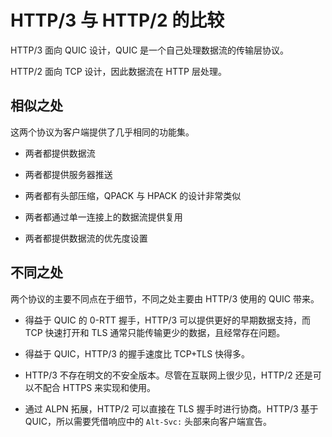# HTTP/3 与 HTTP/2 的比较

HTTP/3 面向 QUIC 设计，QUIC 是一个自己处理数据流的传输层协议。

HTTP/2 面向 TCP 设计，因此数据流在 HTTP 层处理。

## 相似之处

这两个协议为客户端提供了几乎相同的功能集。

- 两者都提供数据流

- 两者都提供服务器推送

- 两者都有头部压缩，QPACK 与 HPACK 的设计非常类似

- 两者都通过单一连接上的数据流提供复用

- 两者都提供数据流的优先度设置

## 不同之处

两个协议的主要不同点在于细节，不同之处主要由 HTTP/3 使用的 QUIC 带来。

- 得益于 QUIC 的 0-RTT 握手，HTTP/3 可以提供更好的早期数据支持，而 TCP 快速打开和 TLS 通常只能传输更少的数据，且经常存在问题。

- 得益于 QUIC，HTTP/3 的握手速度比 TCP+TLS 快得多。

- HTTP/3 不存在明文的不安全版本。尽管在互联网上很少见，HTTP/2 还是可以不配合 HTTPS 来实现和使用。

- 通过 ALPN 拓展，HTTP/2 可以直接在 TLS 握手时进行协商。HTTP/3 基于 QUIC，所以需要凭借响应中的 `Alt-Svc:` 头部来向客户端宣告。
